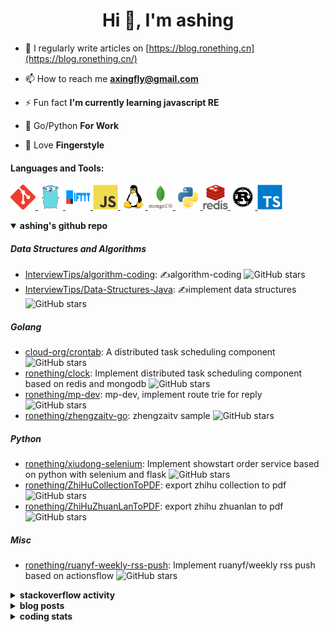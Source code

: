 <h1 align="center">Hi 👋, I'm ashing</h1>

- 📝 I regularly write articles on [https://blog.ronething.cn](https://blog.ronething.cn/)

- 📫 How to reach me **axingfly@gmail.com**

- ⚡ Fun fact **I'm currently learning javascript RE**

- 🧱 Go/Python **For Work**

- 🎸 Love **Fingerstyle**

<h4 align="left">Languages and Tools:</h4>
<p align="left"> <a href="https://git-scm.com/" target="_blank" rel="noreferrer"> <img src="./icons/git-scm-icon.svg" alt="git" width="40" height="40"/> </a> <a href="https://golang.org" target="_blank" rel="noreferrer"> <img src="./icons/go-original.svg" alt="go" width="40" height="40"/> </a> <a href="https://ifttt.com/" target="_blank" rel="noreferrer"> <img src="./icons/ifttt-ar21.svg" alt="ifttt" width="40" height="40"/> </a> <a href="https://developer.mozilla.org/en-US/docs/Web/JavaScript" target="_blank" rel="noreferrer"> <img src="./icons/javascript-original.svg" alt="javascript" width="40" height="40"/> </a> <a href="https://www.linux.org/" target="_blank" rel="noreferrer"> <img src="./icons/linux-original.svg" alt="linux" width="40" height="40"/> </a> <a href="https://www.mongodb.com/" target="_blank" rel="noreferrer"> <img src="./icons/mongodb-original-wordmark.svg" alt="mongodb" width="40" height="40"/> </a> <a href="https://www.python.org" target="_blank" rel="noreferrer"> <img src="./icons/python-original.svg" alt="python" width="40" height="40"/> </a> <a href="https://redis.io" target="_blank" rel="noreferrer"> <img src="./icons/redis-original-wordmark.svg" alt="redis" width="40" height="40"/> </a> <a href="https://www.rust-lang.org" target="_blank" rel="noreferrer"> <img src="https://raw.githubusercontent.com/devicons/devicon/master/icons/rust/rust-plain.svg" alt="rust" width="40" height="40"/> </a> <a href="https://www.typescriptlang.org/" target="_blank" rel="noreferrer"> <img src="./icons/typescript-original.svg" alt="typescript" width="40" height="40"/> </a> </p>

<details open>
  <summary><b>ashing's github repo</b></summary>

##### Data Structures and Algorithms

- [InterviewTips/algorithm-coding](https://github.com/InterviewTips/algorithm-coding): ✍️algorithm-coding  ![GitHub stars](https://img.shields.io/github/stars/InterviewTips/algorithm-coding?style=flat-square)
- [InterviewTips/Data-Structures-Java](https://github.com/InterviewTips/Data-Structures-Java): ✍️implement data structures ![GitHub stars](https://img.shields.io/github/stars/InterviewTips/Data-Structures-Java?style=flat-square)

##### Golang

- [cloud-org/crontab](https://github.com/cloud-org/crontab): A distributed task scheduling component ![GitHub stars](https://img.shields.io/github/stars/cloud-org/crontab?style=flat-square)
- [ronething/clock](https://github.com/ronething/clock): Implement distributed task scheduling component based on redis and mongodb ![GitHub stars](https://img.shields.io/github/stars/ronething/clock?style=flat-square)
- [ronething/mp-dev](https://github.com/ronething/mp-dev): mp-dev, implement route trie for reply ![GitHub stars](https://img.shields.io/github/stars/ronething/mp-dev?style=flat-square)
- [ronething/zhengzaitv-go](https://github.com/ronething/zhengzaitv-go): zhengzaitv sample ![GitHub stars](https://img.shields.io/github/stars/ronething/zhengzaitv-go?style=flat-square)

##### Python

- [ronething/xiudong-selenium](https://github.com/ronething/xiudong-selenium): Implement showstart order service based on python with selenium and flask ![GitHub stars](https://img.shields.io/github/stars/ronething/xiudong-selenium?style=flat-square)
- [ronething/ZhiHuCollectionToPDF](https://github.com/ronething/ZhiHuCollectionToPDF): export zhihu collection to pdf ![GitHub stars](https://img.shields.io/github/stars/ronething/ZhiHuCollectionToPDF?style=flat-square)
- [ronething/ZhiHuZhuanLanToPDF](https://github.com/ronething/ZhiHuZhuanLanToPDF): export zhihu zhuanlan to pdf ![GitHub stars](https://img.shields.io/github/stars/ronething/ZhiHuZhuanLanToPDF?style=flat-square)

##### Misc

- [ronething/ruanyf-weekly-rss-push](https://github.com/ronething/ruanyf-weekly-rss-push): Implement ruanyf/weekly rss push based on actionsflow ![GitHub stars](https://img.shields.io/github/stars/ronething/ifttt?style=flat-square)
</details>

<details>
  <summary><b>stackoverflow activity</b></summary>
  <br/>

<!-- STACKOVERFLOW:START -->
- [Answer by ashing for Golang Logrus Enable Opentelemetry Trace ID and Span ID in all Application Logs](https://stackoverflow.com/questions/72812236/golang-logrus-enable-opentelemetry-trace-id-and-span-id-in-all-application-logs/72839497#72839497)
- [Answer by ashing for Docker: Go server does not respond](https://stackoverflow.com/questions/72783444/docker-go-server-does-not-respond/72783904#72783904)
- [Answer by ashing for Why does an array field in a Go struct default to null when inserted into mongoDB database?](https://stackoverflow.com/questions/72724175/why-does-an-array-field-in-a-go-struct-default-to-null-when-inserted-into-mongod/72781724#72781724)
- [Answer by ashing for Mongodb how to search by regex OR on many fields?](https://stackoverflow.com/questions/72780053/mongodb-how-to-search-by-regex-or-on-many-fields/72780187#72780187)
- [Answer by ashing for How to create a dictionary out of weird list format?](https://stackoverflow.com/questions/72779914/how-to-create-a-dictionary-out-of-weird-list-format/72779993#72779993)
<!-- STACKOVERFLOW:END -->
</details>

<details>
  <summary><b>blog posts</b></summary>
  <br/>

<!-- BLOG-POST-LIST:START -->
 - [zhengzaitv-go release](https://blog.ronething.cn/20220629-zhengzaitv-go.html) - 2022-06-29T09:59:23Z
 - [go-zero gin jaeger trace](https://blog.ronething.cn/20220628-go-zero-trace-gin.html) - 2022-06-28T09:59:23Z
 - [function compute](https://blog.ronething.cn/20220606-functioncompute.html) - 2022-06-06T09:59:23Z
 - [blog github actions config](https://blog.ronething.cn/20220522-github-actions.html) - 2022-05-22T10:44:26Z
 - [implement showstart order service based on python and selenium](https://blog.ronething.cn/20220416-xiudong-selenium.html) - 2022-04-16T23:27:44Z<!-- BLOG-POST-LIST:END -->

</details>

  
<details>
  <summary><b>coding stats</b></summary>
  <br/>

<!--START_SECTION:waka-->
**🐱 My GitHub Data** 

> 🏆 850 Contributions in the Year 2022
 > 
> 📦 742.5 kB Used in GitHub's Storage 
 > 
> 📜 99 Public Repositories 
 > 
**I'm a Night 🦉** 

```text
🌞 Morning    35 commits     ██░░░░░░░░░░░░░░░░░░░░░░░   10.06% 
🌆 Daytime    114 commits    ████████░░░░░░░░░░░░░░░░░   32.76% 
🌃 Evening    129 commits    █████████░░░░░░░░░░░░░░░░   37.07% 
🌙 Night      70 commits     █████░░░░░░░░░░░░░░░░░░░░   20.11%
```
📅 **I'm Most Productive on Saturday** 

```text
Monday       40 commits     ██░░░░░░░░░░░░░░░░░░░░░░░   11.49% 
Tuesday      21 commits     █░░░░░░░░░░░░░░░░░░░░░░░░   6.03% 
Wednesday    44 commits     ███░░░░░░░░░░░░░░░░░░░░░░   12.64% 
Thursday     42 commits     ███░░░░░░░░░░░░░░░░░░░░░░   12.07% 
Friday       50 commits     ███░░░░░░░░░░░░░░░░░░░░░░   14.37% 
Saturday     91 commits     ██████░░░░░░░░░░░░░░░░░░░   26.15% 
Sunday       60 commits     ████░░░░░░░░░░░░░░░░░░░░░   17.24%
```


📊 **This Week I Spent My Time On** 

```text
⌚︎ Time Zone: Asia/Shanghai

💬 Programming Languages: 
Go                       51 mins             █████████████████████████   99.89% 
Markdown                 0 secs              ░░░░░░░░░░░░░░░░░░░░░░░░░   0.11%

🔥 Editors: 
IntelliJ                 51 mins             █████████████████████████   100.0%

💻 Operating System: 
Mac                      51 mins             █████████████████████████   100.0%
```

**I Mostly Code in Go** 

```text
Go                       36 repos            ██████████░░░░░░░░░░░░░░░   43.37% 
Python                   21 repos            ██████░░░░░░░░░░░░░░░░░░░   25.3% 
Java                     5 repos             █░░░░░░░░░░░░░░░░░░░░░░░░   6.02% 
Jupyter Notebook         4 repos             █░░░░░░░░░░░░░░░░░░░░░░░░   4.82% 
Vue                      4 repos             █░░░░░░░░░░░░░░░░░░░░░░░░   4.82%
```



 Last Updated on 07/09/2022 11:20:20 UTC+08:00
<!--END_SECTION:waka-->

</details>
